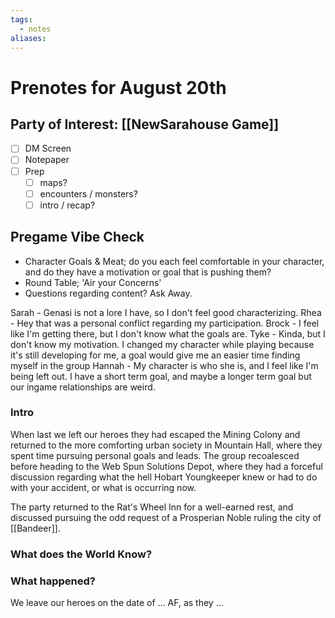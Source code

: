 ```yaml
---
tags:
  - notes
aliases:
---
```


# Prenotes for August 20th
## Party of Interest: [[NewSarahouse Game]]
- [ ] DM Screen
- [ ] Notepaper
- [ ] Prep
	- [ ] maps?
	- [ ] encounters / monsters?
	- [ ] intro / recap?

## Pregame Vibe Check
- Character Goals & Meat; do you each feel comfortable in your character, and do they have a motivation or goal that is pushing them?
- Round Table; 'Air your Concerns'
- Questions regarding content? Ask Away.

Sarah - Genasi is not a lore I have, so I don't feel good characterizing.
Rhea - Hey that was a personal conflict regarding my participation.
Brock - I feel like I'm getting there, but I don't know what the goals are.
Tyke - Kinda, but I don't know my motivation. I changed my character while playing because it's still developing for me, a goal would give me an easier time finding myself in the group
Hannah - My character is who she is, and I feel like I'm being left out. I have a short term goal, and maybe a longer term goal but our ingame relationships are weird.


### Intro

When last we left our heroes they had escaped the Mining Colony and returned to the more comforting urban society in Mountain Hall, where they spent time pursuing personal goals and leads. The group recoalesced before heading to the Web Spun Solutions Depot, where they had a forceful discussion regarding what the hell Hobart Youngkeeper knew or had to do with your accident, or what is occurring now.

The party returned to the Rat's Wheel Inn for a well-earned rest, and discussed pursuing the odd request of a Prosperian Noble ruling the city of [[Bandeer]].

### What does the World Know?


### What happened?


We leave our heroes on the date of ... AF, as they ...